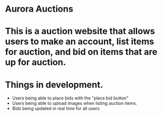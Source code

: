 # Aurora Auctions

# This is a auction website that allows users to make an account, list items for auction, and bid on items that are up for auction. 





# Things in development.

- Users being able to place bids with the "place bid button"
- Users being able to upload images when listing auction items.
- Bids being updated in real time for all users
  
